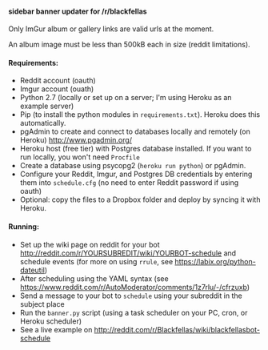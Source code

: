 #### sidebar banner updater for /r/blackfellas

Only ImGur album or gallery links are valid urls at the moment. 

An album image  must be less than 500kB each in size (reddit limitations). 

#### Requirements:
* Reddit account (oauth)
* Imgur account (ouath)
* Python 2.7 (locally or set up on a server; I'm using Heroku as an example server)
* Pip (to install the python modules in `requirements.txt`). Heroku does this automatically.
* pgAdmin to create and connect to databases locally and remotely (on Heroku) http://www.pgadmin.org/
* Heroku host (free tier) with Postgres database installed. If you want to run locally, you won't need `Procfile`
* Create a database using psycopg2 (`heroku run python`) or pgAdmin.
* Configure your Reddit, Imgur, and Postgres DB credentials by entering them into `schedule.cfg` (no need to enter Reddit password if using oauth)
* Optional: copy the files to a Dropbox folder and deploy by syncing it with Heroku.


#### Running:
* Set up the wiki page on reddit for your bot http://reddit.com/r/YOURSUBREDIT/wiki/YOURBOT-schedule and schedule events (for more on using `rrule`, see https://labix.org/python-dateutil)
* After scheduling using the YAML syntax (see https://www.reddit.com/r/AutoModerator/comments/1z7rlu/-/cfrzuxb)
* Send a message to your bot to `schedule` using your subreddit in the subject place
* Run the `banner.py` script (using a task scheduler on your PC, cron, or Heroku scheduler)
* See a live example on http://reddit.com/r/Blackfellas/wiki/blackfellasbot-schedule

